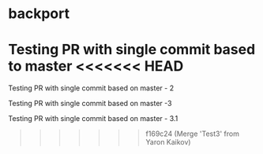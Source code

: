 # backport

Testing PR with single commit based to master
<<<<<<< HEAD
=======

Testing PR with single commit based on master - 2

Testing PR with single commit based on master -3 

Testing PR with single commit based on master - 3.1
>>>>>>> f169c24 (Merge 'Test3' from Yaron Kaikov)
